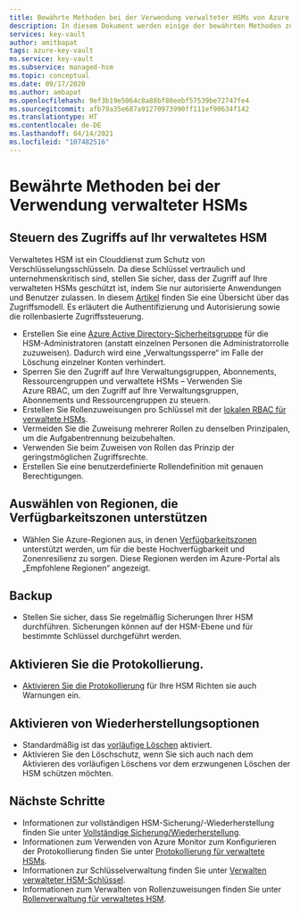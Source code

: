 ```yaml
---
title: Bewährte Methoden bei der Verwendung verwalteter HSMs von Azure Key Vault
description: In diesem Dokument werden einige der bewährten Methoden zum Verwenden von Key Vault erläutert.
services: key-vault
author: amitbapat
tags: azure-key-vault
ms.service: key-vault
ms.subservice: managed-hsm
ms.topic: conceptual
ms.date: 09/17/2020
ms.author: ambapat
ms.openlocfilehash: 9ef3b19e5064c8a88bf80eebf57539be72747fe4
ms.sourcegitcommit: afb79a35e687a91270973990ff111ef90634f142
ms.translationtype: HT
ms.contentlocale: de-DE
ms.lasthandoff: 04/14/2021
ms.locfileid: "107482516"
---
```

# <a name="best-practices-when-using-managed-hsm"></a>Bewährte Methoden bei der Verwendung verwalteter HSMs

## <a name="control-access-to-your-managed-hsm"></a>Steuern des Zugriffs auf Ihr verwaltetes HSM

Verwaltetes HSM ist ein Clouddienst zum Schutz von Verschlüsselungsschlüsseln. Da diese Schlüssel vertraulich und unternehmenskritisch sind, stellen Sie sicher, dass der Zugriff auf Ihre verwalteten HSMs geschützt ist, indem Sie nur autorisierte Anwendungen und Benutzer zulassen. In diesem [Artikel](access-control.md) finden Sie eine Übersicht über das Zugriffsmodell. Es erläutert die Authentifizierung und Autorisierung sowie die rollenbasierte Zugriffssteuerung.
- Erstellen Sie eine [Azure Active Directory-Sicherheitsgruppe](../../active-directory/fundamentals/active-directory-manage-groups.md) für die HSM-Administratoren (anstatt einzelnen Personen die Administratorrolle zuzuweisen). Dadurch wird eine „Verwaltungssperre“ im Falle der Löschung einzelner Konten verhindert.
- Sperren Sie den Zugriff auf Ihre Verwaltungsgruppen, Abonnements, Ressourcengruppen und verwaltete HSMs – Verwenden Sie Azure RBAC, um den Zugriff auf Ihre Verwaltungsgruppen, Abonnements und Ressourcengruppen zu steuern.
- Erstellen Sie Rollenzuweisungen pro Schlüssel mit der [lokalen RBAC für verwaltete HSMs](access-control.md#data-plane-and-managed-hsm-local-rbac).
- Vermeiden Sie die Zuweisung mehrerer Rollen zu denselben Prinzipalen, um die Aufgabentrennung beizubehalten. 
- Verwenden Sie beim Zuweisen von Rollen das Prinzip der geringstmöglichen Zugriffsrechte.
- Erstellen Sie eine benutzerdefinierte Rollendefinition mit genauen Berechtigungen.

## <a name="choose-regions-that-support-availability-zones"></a>Auswählen von Regionen, die Verfügbarkeitszonen unterstützen

- Wählen Sie Azure-Regionen aus, in denen [Verfügbarkeitszonen](../../availability-zones/az-overview.md) unterstützt werden, um für die beste Hochverfügbarkeit und Zonenresilienz zu sorgen. Diese Regionen werden im Azure-Portal als „Empfohlene Regionen“ angezeigt.

## <a name="backup"></a>Backup

- Stellen Sie sicher, dass Sie regelmäßig Sicherungen Ihrer HSM durchführen. Sicherungen können auf der HSM-Ebene und für bestimmte Schlüssel durchgeführt werden. 

## <a name="turn-on-logging"></a>Aktivieren Sie die Protokollierung.

- [Aktivieren Sie die Protokollierung](logging.md) für Ihre HSM Richten sie auch Warnungen ein.

## <a name="turn-on-recovery-options"></a>Aktivieren von Wiederherstellungsoptionen

- Standardmäßig ist das [vorläufige Löschen](../general/soft-delete-overview.md) aktiviert.
- Aktivieren Sie den Löschschutz, wenn Sie sich auch nach dem Aktivieren des vorläufigen Löschens vor dem erzwungenen Löschen der HSM schützen möchten.

## <a name="next-steps"></a>Nächste Schritte

- Informationen zur vollständigen HSM-Sicherung/-Wiederherstellung finden Sie unter [Vollständige Sicherung/Wiederherstellung](backup-restore.md).
- Informationen zum Verwenden von Azure Monitor zum Konfigurieren der Protokollierung finden Sie unter [Protokollierung für verwaltete HSMs](logging.md).
- Informationen zur Schlüsselverwaltung finden Sie unter [Verwalten verwalteter HSM-Schlüssel](key-management.md).
- Informationen zum Verwalten von Rollenzuweisungen finden Sie unter [Rollenverwaltung für verwaltetes HSM](role-management.md).
